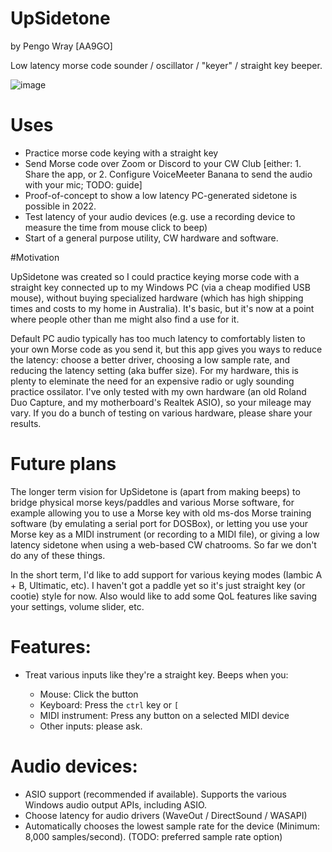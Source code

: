 # UpSidetone 

by Pengo Wray [AA9GO]

Low latency morse code sounder / oscillator / "keyer" / straight key beeper.

![image](https://user-images.githubusercontent.com/800133/192145002-a4ffde78-d4ef-469f-8a21-27c6ac3b8d66.png)

# Uses

* Practice morse code keying with a straight key
* Send Morse code over Zoom or Discord to your CW Club [either: 1. Share the app, or 2. Configure VoiceMeeter Banana to send the audio with your mic; TODO: guide]
* Proof-of-concept to show a low latency PC-generated sidetone is possible in 2022.
* Test latency of your audio devices (e.g. use a recording device to measure the time from mouse click to beep)
* Start of a general purpose utility, CW hardware and software.

#Motivation

UpSidetone was created so I could practice keying morse code with a straight key connected up to my Windows PC (via a cheap modified USB mouse), without buying specialized hardware (which has high shipping times and costs to my home in Australia). It's basic, but it's now at a point where people other than me might also find a use for it.

Default PC audio typically has too much latency to comfortably listen to your own Morse code as you send it, but this app gives you ways to reduce the latency: choose a better driver, choosing a low sample rate, and reducing the latency setting (aka buffer size). For my hardware, this is plenty to eleminate the need for an expensive radio or ugly sounding practice ossilator. I've only tested with my own hardware (an old Roland Duo Capture, and my motherboard's Realtek ASIO), so your mileage may vary. If you do a bunch of testing on various hardware, please share your results.

# Future plans

The longer term vision for UpSidetone is (apart from making beeps) to bridge physical morse keys/paddles and various Morse software, for example allowing you to use a Morse key with old ms-dos Morse training software (by emulating a serial port for DOSBox), or letting you use your Morse key as a MIDI instrument (or recording to a MIDI file), or giving a low latency sidetone when using a web-based CW chatrooms. So far we don't do any of these things.

In the short term, I'd like to add support for various keying modes (Iambic A + B, Ultimatic, etc). I haven't got a paddle yet so it's just straight key (or cootie) style for now. Also would like to add some QoL features like saving your settings, volume slider, etc.

# Features:

* Treat various inputs like they're a straight key. Beeps when you:

  * Mouse: Click the button
  * Keyboard: Press the `ctrl` key or `[`
  * MIDI instrument: Press any button on a selected MIDI device
  * Other inputs: please ask.

# Audio devices:

* ASIO support (recommended if available). Supports the various Windows audio output APIs, including ASIO.
* Choose latency for audio drivers (WaveOut / DirectSound / WASAPI)
* Automatically chooses the lowest sample rate for the device (Minimum: 8,000 samples/second). (TODO: preferred sample rate option)

